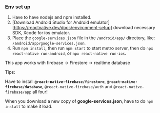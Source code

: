 ### Env set up
1. Have to have nodejs and npm installed.
2. [Download Android Studio for Android emulator][https://reactnative.dev/docs/environment-setup] download necessary SDK, Xcode for ios emulator.
3. Place the `google-services.json` file in the `/android/app/` directory, like: `/android/app/google-services.json`.
4. Run `npm install`, then run `npm start` to start metro server, then do `npx react-native run-android`, or `npx react-native run-ios`.


This app works with firebase -> Firestore -> realtime database

Tips:

Have to install **`@react-native-firebase/firestore`**, **`@react-native-firebase/database`**, `@react-native-firebase/auth` and `@react-native-firebase/app` all four!

When you download a new copy of **google-services.json**, have to do `npm install` to make it load.

